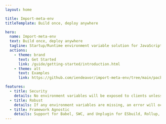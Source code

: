 ```yaml
---
layout: home

title: Import-meta-env
titleTemplate: Build once, deploy anywhere

hero:
  name: Import-meta-env
  text: Build once, deploy anywhere
  tagline: Startup/Runtime environment variable solution for JavaScript. It helps in developing applications following the 12-factor principles.
  actions:
    - theme: brand
      text: Get Started
      link: /guide/getting-started/introduction.html
    - theme: alt
      text: Examples
      link: https://github.com/iendeavor/import-meta-env/tree/main/packages/examples

features:
  - title: Security
    details: No environment variables will be exposed to clients unless you define it.
  - title: Robust
    details: If any environment variables are missing, an error will occur when injecting.
  - title: Framework Agnostic
    details: Support for Babel, SWC, and Unplugin for ESbuild, Rollup, Vite, and Webpack.
---
```

